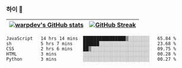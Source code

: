 
### 하이 👋
[![warpdev's GitHub stats](https://github-readme-stats.vercel.app/api?username=warpdev&show_icons=true&theme=vue-dark)](#) |[![GitHub Streak](https://github-readme-streak-stats.herokuapp.com/?user=warpdev&theme=dark)](#)
--- | --- |
<!--START_SECTION:waka-->
```text
JavaScript   14 hrs 14 mins  ████████████████▒░░░░░░░░   65.84 % 
sh           5 hrs 7 mins    ██████░░░░░░░░░░░░░░░░░░░   23.68 % 
CSS          2 hrs 6 mins    ██▒░░░░░░░░░░░░░░░░░░░░░░   09.75 % 
HTML         3 mins          ░░░░░░░░░░░░░░░░░░░░░░░░░   00.28 % 
Python       3 mins          ░░░░░░░░░░░░░░░░░░░░░░░░░   00.27 % 
```
<!--END_SECTION:waka-->

<!--
**warpdev/warpdev** is a ✨ _special_ ✨ repository because its `README.md` (this file) appears on your GitHub profile.

Here are some ideas to get you started:

- 🔭 I’m currently working on ...
- 🌱 I’m currently learning ...
- 👯 I’m looking to collaborate on ...
- 🤔 I’m looking for help with ...
- 💬 Ask me about ...
- 📫 How to reach me: ...
- 😄 Pronouns: ...
- ⚡ Fun fact: ...
-->
